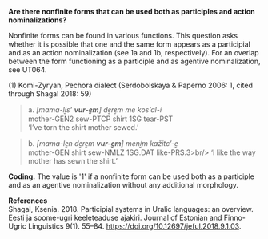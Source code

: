 **Are there nonfinite forms that can be used both as participles and action nominalizations?**

Nonfinite forms can be found in various functions. This question asks whether it is possible that one and the same form appears as a participial and as an action nominalization (see 1a and 1b, respectively). For an overlap between the form functioning as a participle and as agentive nominalization, see UT064. 

(1) Komi-Zyryan, Pechora dialect (Serdobolskaya & Paperno 2006: 1, cited through Shagal 2018: 59)
>a. *[mama-li̮s’ **vur-e̮m**] de̮re̮m me kos’al-i*<br/>
>mother-GEN2 sew-PTCP shirt 1SG tear-PST<br/>
>‘I’ve torn the shirt mother sewed.’<br/>

>b. *[mama-le̮n de̮re̮m **vur-e̮m**] meni̮m kažitс’-e̮*<br/>
>mother-GEN shirt sew-NMLZ 1SG.DAT like-PRS.3>br/>
>‘I like the way mother has sewn the shirt.’<br/>

**Coding.** The value is '1' if a nonfinite form can be used both as a participle and as an agentive nominalization without any additional morphology. 

**References**<br/>
Shagal, Ksenia. 2018. Participial systems in Uralic languages: an overview. Eesti ja soome-ugri keeleteaduse ajakiri. Journal of Estonian and Finno-Ugric Linguistics 9(1). 55–84. https://doi.org/10.12697/jeful.2018.9.1.03.
